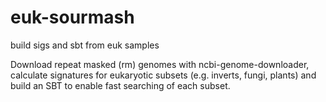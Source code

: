 # euk-sourmash



build sigs and sbt from euk samples


Download repeat masked (rm) genomes with ncbi-genome-downloader, calculate signatures for eukaryotic subsets (e.g. inverts, fungi, plants) and build an SBT to enable fast searching of each subset.
